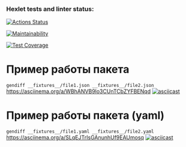 ### Hexlet tests and linter status:
[![Actions Status](https://github.com/velesfight/frontend-project-46/workflows/hexlet-check/badge.svg)](https://github.com/velesfight/frontend-project-46/actions)

[![Maintainability](https://api.codeclimate.com/v1/badges/78268ac96702d411ddf7/maintainability)](https://codeclimate.com/github/velesfight/frontend-project-46/maintainability)

[![Test Coverage](https://api.codeclimate.com/v1/badges/78268ac96702d411ddf7/test_coverage)](https://codeclimate.com/github/velesfight/frontend-project-46/test_coverage)

# Пример работы пакета
`gendiff __fixtures__/file1.json __fixtures__/file2.json`
https://asciinema.org/a/WBhANVB9lo3CUnTCbZYFBENqd
[![asciicast](https://asciinema.org/a/WBhANVB9lo3CUnTCbZYFBENqd.svg)](https://asciinema.org/a/WBhANVB9lo3CUnTCbZYFBENqd)

# Пример работы пакета (yaml)
`gendiff __fixtures__/file1.yaml __fixtures__/file2.yaml`
https://asciinema.org/a/SLqEJTrIsGAnunhUf9EAUmosq
[![asciicast](https://asciinema.org/a/SLqEJTrIsGAnunhUf9EAUmosq.svg)](https://asciinema.org/a/SLqEJTrIsGAnunhUf9EAUmosq)

